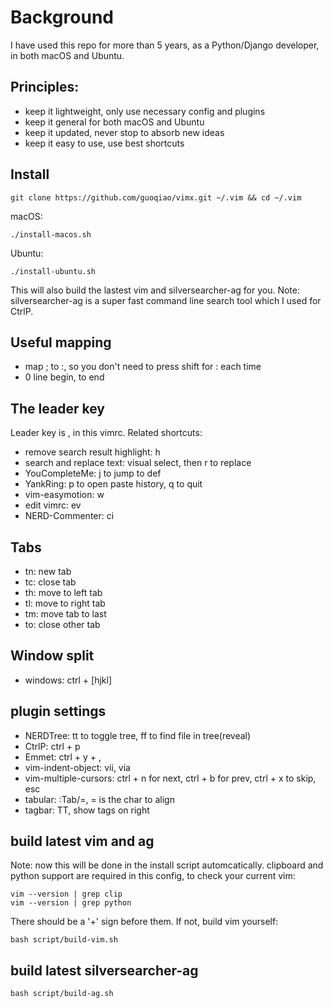# Background
I have used this repo for more than 5 years, as a Python/Django developer, in both macOS and Ubuntu.

## Principles:
- keep it lightweight, only use necessary config and plugins
- keep it general for both macOS and Ubuntu
- keep it updated, never stop to absorb new ideas
- keep it easy to use, use best shortcuts

## Install

    git clone https://github.com/guoqiao/vimx.git ~/.vim && cd ~/.vim

macOS:

    ./install-macos.sh

Ubuntu:

    ./install-ubuntu.sh

This will also build the lastest vim and silversearcher-ag for you.
Note: silversearcher-ag is a super fast command line search tool which I used for CtrlP.

## Useful mapping
* map ; to :, so you don't need to press shift for : each time
* 0 line begin, <space> to end

## The leader key
Leader key is , in this vimrc. Related shortcuts:
* remove search result highlight: <leader>h
* search and replace text: visual select, then <leader>r to replace
* YouCompleteMe: <leader>j to jump to def
* YankRing: <leader>p to open paste history, q to quit
* vim-easymotion: <leader><leader>w
* edit vimrc: <leader>ev
* NERD-Commenter: <leader>ci

## Tabs
* tn: new tab
* tc: close tab
* th: move to left tab
* tl: move to right tab
* tm: move tab to last
* to: close other tab

## Window split
* windows: ctrl + [hjkl]

## plugin settings
* NERDTree: tt to toggle tree, ff to find file in tree(reveal)
* CtrlP: ctrl + p
* Emmet: ctrl + y + ,
* vim-indent-object: vii, via
* vim-multiple-cursors: ctrl + n for next, ctrl + b for prev, ctrl + x to skip, esc
* tabular: :Tab/=, = is the char to align
* tagbar: TT, show tags on right

## build latest vim and ag
Note: now this will be done in the install script automcatically.
clipboard and python support are required in this config, to check your current vim:

    vim --version | grep clip
    vim --version | grep python

There should be a '+' sign before them. If not, build vim yourself:

    bash script/build-vim.sh

## build latest silversearcher-ag

    bash script/build-ag.sh
